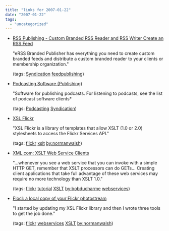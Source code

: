 ```yaml
---
title: "links for 2007-01-22"
date: "2007-01-22"
tags: 
  - "uncategorized"
---
```


- [RSS Publishing - Custom Branded RSS Reader and RSS Writer Create an RSS Feed](http://www.erssbuilder.com/rss_publisher.cfm)
    
    "eRSS Branded Publisher has everything you need to create custom branded feeds and distribute a custom branded reader to your clients or membership organization."
    
    (tags: [Syndication](http://del.icio.us/heinzwittenbrink/Syndication) [feedpublishing](http://del.icio.us/heinzwittenbrink/feedpublishing))
    
- [Podcasting Software (Publishing)](http://www.podcastingnews.com/topics/Podcasting_Software.html)
    
    "Software for publishing podcasts. For listening to podcasts, see the list of podcast software clients\*
    
    (tags: [Podcasting](http://del.icio.us/heinzwittenbrink/Podcasting) [Syndication](http://del.icio.us/heinzwittenbrink/Syndication))
    
- [XSL Flickr](http://norman.walsh.name/2005/projects/xslflickr)
    
    "XSL Flickr is a library of templates that allow XSLT (1.0 or 2.0) stylesheets to access the Flickr Services API."
    
    (tags: [flickr](http://del.icio.us/heinzwittenbrink/flickr) [xslt](http://del.icio.us/heinzwittenbrink/xslt) [by:normanwalsh](http://del.icio.us/heinzwittenbrink/by:normanwalsh))
    
- [XML.com: XSLT Web Service Clients](http://www.xml.com/pub/a/2004/12/01/tr.html)
    
    "...whenever you see a web service that you can invoke with a simple HTTP GET, remember that XSLT processors can do GETs... Creating client applications that take full advantage of these web services may require no more technology than XSLT 1.0."
    
    (tags: [flickr](http://del.icio.us/heinzwittenbrink/flickr) [tutorial](http://del.icio.us/heinzwittenbrink/tutorial) [XSLT](http://del.icio.us/heinzwittenbrink/XSLT) [by:bobducharme](http://del.icio.us/heinzwittenbrink/by:bobducharme) [webservices](http://del.icio.us/heinzwittenbrink/webservices))
    
- [Flocl: a local copy of your Flickr photostream](http://norman.walsh.name/2006/12/06/flocl)
    
    "I started by updating my XSL Flickr library and then I wrote three tools to get the job done."
    
    (tags: [flickr](http://del.icio.us/heinzwittenbrink/flickr) [webservices](http://del.icio.us/heinzwittenbrink/webservices) [XSLT](http://del.icio.us/heinzwittenbrink/XSLT) [by:normanwalsh](http://del.icio.us/heinzwittenbrink/by:normanwalsh))
